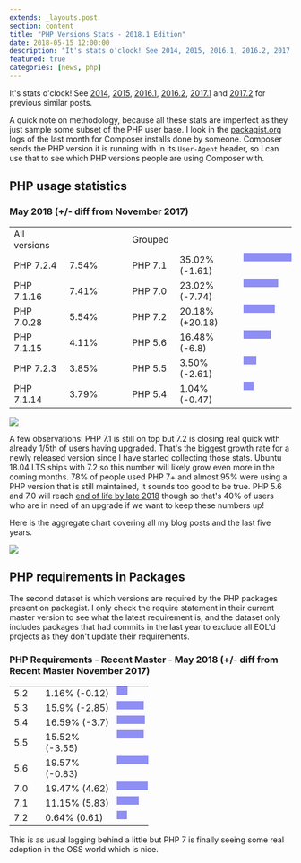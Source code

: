 ```yaml
---
extends: _layouts.post
section: content
title: "PHP Versions Stats - 2018.1 Edition"
date: 2018-05-15 12:00:00
description: "It's stats o'clock! See 2014, 2015, 2016.1, 2016.2, 2017.1 and 2017.2 for previous similar posts. A quick note on methodology, because all these stats are imperfect as they just sample some subset of the PHP user base. I look in the packagist.org logs of the last month for Composer installs done by someone. Composer sends the PHP version it is runn..."
featured: true
categories: [news, php]
---
```

It's stats o'clock! See [2014](https://seld.be/notes/my-view-of-php-version-adoption), [2015](https://seld.be/notes/php-versions-stats-2015-edition), [2016.1](https://seld.be/notes/php-versions-stats-2016-1-edition), [2016.2](https://seld.be/notes/php-versions-stats-2016-2-edition), [2017.1](https://seld.be/notes/php-versions-stats-2017-1-edition) and [2017.2](https://seld.be/notes/php-versions-stats-2017-2-edition) for previous similar posts.

A quick note on methodology, because all these stats are imperfect as they just sample some subset of the PHP user base. I look in the [packagist.org](https://packagist.org) logs of the last month for Composer installs done by someone. Composer sends the PHP version it is running with in its `User-Agent` header, so I can use that to see which PHP versions people are using Composer with.

PHP usage statistics
--------------------

### May 2018 (+/- diff from November 2017)

<table> <tr> <td style="width: 90px">All versions</td> <td></td> <td style="width: 40px"></td> <td style="width: 70px">Grouped</td> <td style="width: 120px"></td> </tr> <tr> <td>PHP 7.2.4</td> <td>7.54%</td> <td></td> <td>PHP 7.1</td> <td>35.02% (-1.61)</td> <td style="display: inline-block; height:9px; background: #8e8ef5; width: 70px"></td> </tr> <tr> <td>PHP 7.1.16</td> <td>7.41%</td> <td></td> <td>PHP 7.0</td> <td>23.02% (-7.74)</td> <td style="display: inline-block; height:9px; background: #8e8ef5; width: 46px"></td> </tr> <tr> <td>PHP 7.0.28</td> <td>5.54%</td> <td></td> <td>PHP 7.2</td> <td>20.18% (+20.18)</td> <td style="display: inline-block; height:9px; background: #8e8ef5; width: 40px"></td> </tr> <tr> <td>PHP 7.1.15</td> <td>4.11%</td> <td></td> <td>PHP 5.6</td> <td>16.48% (-6.8)</td> <td style="display: inline-block; height:9px; background: #8e8ef5; width: 33px"></td> </tr> <tr> <td>PHP 7.2.3</td> <td>3.85%</td> <td></td> <td>PHP 5.5</td> <td>3.50% (-2.61)</td> <td style="display: inline-block; height:9px; background: #8e8ef5; width: 7px"></td> </tr> <tr> <td>PHP 7.1.14</td> <td>3.79%</td> <td></td> <td>PHP 5.4</td> <td>1.04% (-0.47)</td> <td style="display: inline-block; height:9px; background: #8e8ef5; width: 2px"></td> </tr> </table>

![](//seld.be/images/composer-2018-01.png)

A few observations: PHP 7.1 is still on top but 7.2 is closing real quick with already 1/5th of users having upgraded. That's the biggest growth rate for a newly released version since I have started collecting those stats. Ubuntu 18.04 LTS ships with 7.2 so this number will likely grow even more in the coming months. 78% of people used PHP 7+ and almost 95% were using a PHP version that is still maintained, it sounds too good to be true. PHP 5.6 and 7.0 will reach [end of life by late 2018](http://php.net/supported-versions.php) though so that's 40% of users who are in need of an upgrade if we want to keep these numbers up!

Here is the aggregate chart covering all my blog posts and the last five years.

![](//seld.be/images/composer-graph-2018-01.png)

PHP requirements in Packages
----------------------------

The second dataset is which versions are required by the PHP packages present on packagist. I only check the require statement in their current master version to see what the latest requirement is, and the dataset only includes packages that had commits in the last year to exclude all EOL'd projects as they don't update their requirements.

### PHP Requirements - Recent Master - May 2018 (+/- diff from Recent Master November 2017)

<table> <tbody> <tr><td style="width: 40px">5.2</td><td style="width: 120px">1.16% (-0.12)</td><td style="display: inline-block; height:9px; background: #8e8ef5; width: 3px"></td></tr> <tr><td>5.3</td><td>15.9% (-2.85)</td><td style="display: inline-block; height:9px; background: #8e8ef5; width: 32px"></td></tr> <tr><td>5.4</td><td>16.59% (-3.7)</td><td style="display: inline-block; height:9px; background: #8e8ef5; width: 34px"></td></tr> <tr><td>5.5</td><td>15.52% (-3.55)</td><td style="display: inline-block; height:9px; background: #8e8ef5; width: 32px"></td></tr> <tr><td>5.6</td><td>19.57% (-0.83)</td><td style="display: inline-block; height:9px; background: #8e8ef5; width: 40px"></td></tr> <tr><td>7.0</td><td>19.47% (4.62)</td><td style="display: inline-block; height:9px; background: #8e8ef5; width: 39px"></td></tr> <tr><td>7.1</td><td>11.15% (5.83)</td><td style="display: inline-block; height:9px; background: #8e8ef5; width: 23px"></td></tr> <tr><td>7.2</td><td>0.64% (0.61)</td><td style="display: inline-block; height:9px; background: #8e8ef5; width: 2px"></td></tr> </tbody></table>

This is as usual lagging behind a little but PHP 7 is finally seeing some real adoption in the OSS world which is nice.